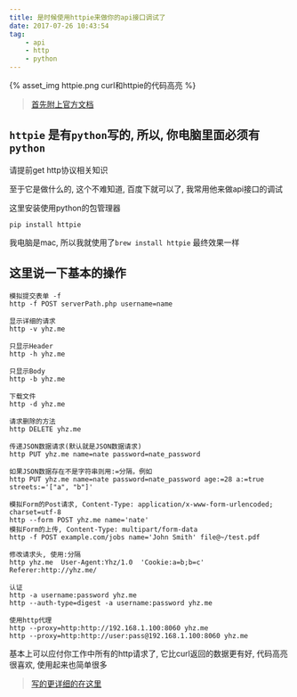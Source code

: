```yaml
---
title: 是时候使用httpie来做你的api接口调试了
date: 2017-07-26 10:43:54
tag:
    - api
    - http
    - python
---
```


{% asset_img httpie.png curl和httpie的代码高亮 %}

<!-- more -->

> [首先附上官方文档](https://github.com/jkbrzt/httpie)

## `httpie` 是有`python`写的,  所以,  你电脑里面必须有`python`

请提前get http协议相关知识

至于它是做什么的,  这个不难知道,  百度下就可以了,  我常用他来做api接口的调试

这里安装使用python的包管理器

`pip install httpie`

我电脑是mac,  所以我就使用了`brew install httpie` 最终效果一样

## 这里说一下基本的操作

```
模拟提交表单 -f
http -f POST serverPath.php username=name

显示详细的请求
http -v yhz.me

只显示Header
http -h yhz.me

只显示Body
http -b yhz.me

下载文件
http -d yhz.me

请求删除的方法
http DELETE yhz.me

传递JSON数据请求(默认就是JSON数据请求)
http PUT yhz.me name=nate password=nate_password

如果JSON数据存在不是字符串则用:=分隔，例如
http PUT yhz.me name=nate password=nate_password age:=28 a:=true streets:='["a", "b"]'

模拟Form的Post请求, Content-Type: application/x-www-form-urlencoded; charset=utf-8
http --form POST yhz.me name='nate'
模拟Form的上传, Content-Type: multipart/form-data
http -f POST example.com/jobs name='John Smith' file@~/test.pdf

修改请求头, 使用:分隔
http yhz.me  User-Agent:Yhz/1.0  'Cookie:a=b;b=c'  Referer:http://yhz.me/

认证
http -a username:password yhz.me
http --auth-type=digest -a username:password yhz.me

使用http代理
http --proxy=http:http://192.168.1.100:8060 yhz.me
http --proxy=http:http://user:pass@192.168.1.100:8060 yhz.me
```

基本上可以应付你工作中所有的http请求了,
它比curl返回的数据更有好, 代码高亮很喜欢, 使用起来也简单很多

> [写的更详细的在这里](https://xin053.github.io/2016/08/15/httpie%E4%BA%BA%E6%80%A7%E5%8C%96curl%E5%B7%A5%E5%85%B7%E4%BD%BF%E7%94%A8%E8%AF%A6%E8%A7%A3/)
